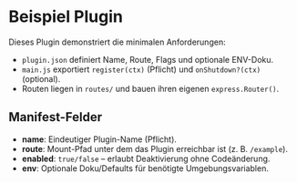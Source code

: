 # Beispiel Plugin

Dieses Plugin demonstriert die minimalen Anforderungen:

- `plugin.json` definiert Name, Route, Flags und optionale ENV-Doku.
- `main.js` exportiert `register(ctx)` (Pflicht) und `onShutdown?(ctx)` (optional).
- Routen liegen in `routes/` und bauen ihren eigenen `express.Router()`.

## Manifest-Felder

- **name**: Eindeutiger Plugin-Name (Pflicht).
- **route**: Mount-Pfad unter dem das Plugin erreichbar ist (z. B. `/example`).
- **enabled**: `true/false` – erlaubt Deaktivierung ohne Codeänderung.
- **env**: Optionale Doku/Defaults für benötigte Umgebungsvariablen.